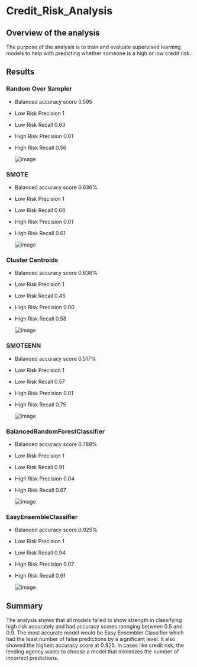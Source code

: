 # Credit_Risk_Analysis
## Overview of the analysis
The purpose of the analysis is to train and evaluate supervised learning models to help with predicting whether someone is a high or low credit risk. 
## Results
### Random Over Sampler
* Balanced accuracy score  0.595
* Low Risk Precision 1   
* Low Risk Recall 0.63
* High Risk Precision 0.01
* High Risk Recall 0.56


  ![image](https://user-images.githubusercontent.com/99148657/178123094-2a7d67bf-0ef9-47bb-ad4c-ee87565c880d.png)

### SMOTE
* Balanced accuracy score  0.636%
* Low Risk Precision 1
* Low Risk Recall 0.66
* High Risk Precision 0.01
* High Risk Recall 0.61


  ![image](https://user-images.githubusercontent.com/99148657/178123127-ec718d5a-b98e-4314-8206-20307cb3a61d.png)

### Cluster Centroids
* Balanced accuracy score  0.636%
* Low Risk Precision 1  
* Low Risk Recall 0.45
* High Risk Precision 0.00
* High Risk Recall 0.58

  ![image](https://user-images.githubusercontent.com/99148657/178123147-adcd5bc3-4248-4ea3-8186-0285ed665b02.png)

### SMOTEENN
* Balanced accuracy score  0.517%
* Low Risk Precision 1   
* Low Risk Recall 0.57
* High Risk Precision 0.01
* High Risk Recall 0.75

  ![image](https://user-images.githubusercontent.com/99148657/178123160-4c48b3b4-d499-41e4-b42b-711d62e1ffee.png)

### BalancedRandomForestClassifier
* Balanced accuracy score  0.788%
* Low Risk Precision 1  
* Low Risk Recall 0.91
* High Risk Precision 0.04
* High Risk Recall 0.67

  ![image](https://user-images.githubusercontent.com/99148657/178123198-5bfd58b7-3783-42b3-876b-d6be0e0ab9ff.png)

### EasyEnsembleClassifier
* Balanced accuracy score  0.925%
* Low Risk Precision  1 
* Low Risk Recall 0.94
* High Risk Precision 0.07
* High Risk Recall 0.91

  ![image](https://user-images.githubusercontent.com/99148657/178123206-ca94d48f-4f8f-4d0a-8614-07624ed4821a.png)

## Summary
The analysis shows that all models failed to show strength in classifying high risk accurately and had accuracy scores rannging between 0.5 and 0.9. The most accurate model would be Easy Ensembler Classifier which had the least number of false predictions by a significant level. It also showed the highest accuracy score at 0.925. In cases like credit risk, the lending agency wants to choose a model that minimizes the number of incorrect predictions.





